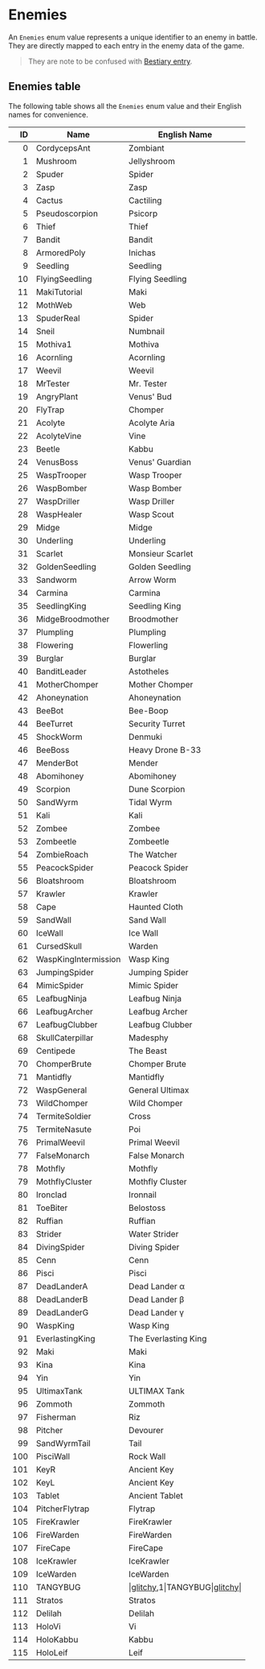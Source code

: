 # Enemies

An `Enemies` enum value represents a unique identifier to an enemy in battle. They are directly mapped to each entry in the enemy data of the game.

 > They are note to be confused with [Bestiary entry](librarystuff/Bestiary%20entry.md).

## Enemies table
The following table shows all the `Enemies` enum value and their English names for convenience.

|ID|Name|English Name|
|-:|----|------------|
|0|CordycepsAnt|Zombiant|
|1|Mushroom|Jellyshroom|
|2|Spuder|Spider|
|3|Zasp|Zasp|
|4|Cactus|Cactiling|
|5|Pseudoscorpion|Psicorp|
|6|Thief|Thief|
|7|Bandit|Bandit|
|8|ArmoredPoly|Inichas|
|9|Seedling|Seedling|
|10|FlyingSeedling|Flying Seedling|
|11|MakiTutorial|Maki|
|12|MothWeb|Web|
|13|SpuderReal|Spider|
|14|Sneil|Numbnail|
|15|Mothiva1|Mothiva|
|16|Acornling|Acornling|
|17|Weevil|Weevil|
|18|MrTester|Mr. Tester|
|19|AngryPlant|Venus' Bud|
|20|FlyTrap|Chomper|
|21|Acolyte|Acolyte Aria|
|22|AcolyteVine|Vine|
|23|Beetle|Kabbu|
|24|VenusBoss|Venus' Guardian|
|25|WaspTrooper|Wasp Trooper|
|26|WaspBomber|Wasp Bomber|
|27|WaspDriller|Wasp Driller|
|28|WaspHealer|Wasp Scout|
|29|Midge|Midge|
|30|Underling|Underling|
|31|Scarlet|Monsieur Scarlet|
|32|GoldenSeedling|Golden Seedling|
|33|Sandworm|Arrow Worm|
|34|Carmina|Carmina|
|35|SeedlingKing|Seedling King|
|36|MidgeBroodmother|Broodmother|
|37|Plumpling|Plumpling|
|38|Flowering|Flowerling|
|39|Burglar|Burglar|
|40|BanditLeader|Astotheles|
|41|MotherChomper|Mother Chomper|
|42|Ahoneynation|Ahoneynation|
|43|BeeBot|Bee-Boop|
|44|BeeTurret|Security Turret|
|45|ShockWorm|Denmuki|
|46|BeeBoss|Heavy Drone B-33|
|47|MenderBot|Mender|
|48|Abomihoney|Abomihoney|
|49|Scorpion|Dune Scorpion|
|50|SandWyrm|Tidal Wyrm|
|51|Kali|Kali|
|52|Zombee|Zombee|
|53|Zombeetle|Zombeetle|
|54|ZombieRoach|The Watcher|
|55|PeacockSpider|Peacock Spider|
|56|Bloatshroom|Bloatshroom|
|57|Krawler|Krawler|
|58|Cape|Haunted Cloth|
|59|SandWall|Sand Wall|
|60|IceWall|Ice Wall|
|61|CursedSkull|Warden|
|62|WaspKingIntermission|Wasp King|
|63|JumpingSpider|Jumping Spider|
|64|MimicSpider|Mimic Spider|
|65|LeafbugNinja|Leafbug Ninja|
|66|LeafbugArcher|Leafbug Archer|
|67|LeafbugClubber|Leafbug Clubber|
|68|SkullCaterpillar|Madesphy|
|69|Centipede|The Beast|
|70|ChomperBrute|Chomper Brute|
|71|Mantidfly|Mantidfly|
|72|WaspGeneral|General Ultimax|
|73|WildChomper|Wild Chomper|
|74|TermiteSoldier|Cross|
|75|TermiteNasute|Poi|
|76|PrimalWeevil|Primal Weevil|
|77|FalseMonarch|False Monarch|
|78|Mothfly|Mothfly|
|79|MothflyCluster|Mothfly Cluster|
|80|Ironclad|Ironnail|
|81|ToeBiter|Belostoss|
|82|Ruffian|Ruffian|
|83|Strider|Water Strider|
|84|DivingSpider|Diving Spider|
|85|Cenn|Cenn|
|86|Pisci|Pisci|
|87|DeadLanderA|Dead Lander α|
|88|DeadLanderB|Dead Lander β|
|89|DeadLanderG|Dead Lander γ|
|90|WaspKing|Wasp King|
|91|EverlastingKing|The Everlasting King|
|92|Maki|Maki|
|93|Kina|Kina|
|94|Yin|Yin|
|95|UltimaxTank|ULTIMAX Tank|
|96|Zommoth|Zommoth|
|97|Fisherman|Riz|
|98|Pitcher|Devourer|
|99|SandWyrmTail|Tail|
|100|PisciWall|Rock Wall|
|101|KeyR|Ancient Key|
|102|KeyL|Ancient Key|
|103|Tablet|Ancient Tablet|
|104|PitcherFlytrap|Flytrap|
|105|FireKrawler|FireKrawler|
|106|FireWarden|FireWarden|
|107|FireCape|FireCape|
|108|IceKrawler|IceKrawler|
|109|IceWarden|IceWarden|
|110|TANGYBUG|\|[glitchy](../SetText/Individual%20commands/Glitchy.md),1\|TANGYBUG\|[glitchy](../SetText/Individual%20commands/Glitchy.md)\||
|111|Stratos|Stratos|
|112|Delilah|Delilah|
|113|HoloVi|Vi|
|114|HoloKabbu|Kabbu|
|115|HoloLeif|Leif|
